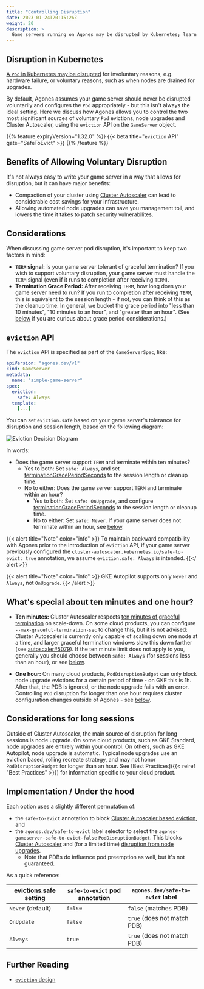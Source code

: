 ```yaml
---
title: "Controlling Disruption"
date: 2023-01-24T20:15:26Z
weight: 20
description: >
  Game servers running on Agones may be disrupted by Kubernetes; learn how to control disruption of your game servers.
---
```


## Disruption in Kubernetes

[A `Pod` in Kubernetes may be disrupted](https://kubernetes.io/docs/concepts/workloads/pods/disruptions/#voluntary-and-involuntary-disruptions) for involuntary reasons, e.g. hardware failure, or voluntary reasons, such as when nodes are drained for upgrades. 

By default, Agones assumes your game server should never be disrupted voluntarily and configures the `Pod` appropriately - but this isn't always the ideal setting. Here we discuss how Agones allows you to control the two most significant sources of voluntary `Pod` evictions, node upgrades and Cluster Autoscaler, using the `eviction` API on the `GameServer` object. 

{{% feature expiryVersion="1.32.0" %}}
{{< beta title="`eviction` API" gate="SafeToEvict" >}}
{{% /feature %}}

## Benefits of Allowing Voluntary Disruption

It's not always easy to write your game server in a way that allows for disruption, but it can have major benefits:

* Compaction of your cluster using [Cluster Autoscaler](https://github.com/kubernetes/autoscaler/tree/master/cluster-autoscaler) can lead to considerable cost savings for your infrastructure.
* Allowing automated node upgrades can save you management toil, and lowers the time it takes to patch security vulnerabilites.

## Considerations

When discussing game server pod disruption, it's important to keep two factors in mind:

* **`TERM` signal:** Is your game server tolerant of graceful termination? If you wish to support voluntary disruption, your game server must handle the `TERM` signal (even if it runs to completion after receiving `TERM`).
* **Termination Grace Period:** After receiving `TERM`, how long does your game server need to run? If you run to completion after receiving `TERM`, this is equivalent to the session length - if not, you can think of this as the cleanup time. In general, we bucket the grace period into "less than 10 minutes", "10 minutes to an hour", and "greater than an hour". (See [below](#whats-special-about-ten-minutes-and-one-hour) if you are curious about grace period considerations.)

## `eviction` API

The `eviction` API is specified as part of the `GameServerSpec`, like:

```yaml
apiVersion: "agones.dev/v1"
kind: GameServer
metadata:
  name: "simple-game-server"
spec:
  eviction:
    safe: Always
  template:
    [...]
```

You can set `eviction.safe` based on your game server's tolerance for disruption and session length, based on the following diagram:

![Eviction Decision Diagram](../../../diagrams/eviction-decision.dot.png)

In words:

* Does the game server support `TERM` and terminate within ten minutes?
  * Yes to both: Set `safe: Always`, and set [terminationGracePeriodSeconds](https://kubernetes.io/docs/concepts/containers/container-lifecycle-hooks/#hook-handler-execution) to the session length or cleanup time.
  * No to either: Does the game server support `TERM` and terminate within an hour?
      * Yes to both: Set `safe: OnUpgrade`, and configure [terminationGracePeriodSeconds](https://kubernetes.io/docs/concepts/containers/container-lifecycle-hooks/#hook-handler-execution) to the session length or cleanup time.
      * No to either: Set `safe: Never`. If your game server does not terminate within an hour, see [below](#considerations-for-long-sessions).

{{< alert title="Note" color="info" >}}
To maintain backward compatibility with Agones prior to the introduction of `eviction` API, if your game server previously configured the `cluster-autoscaler.kubernetes.io/safe-to-evict: true` annotation, we assume `eviction.safe: Always` is intended.
{{</ alert >}}

{{< alert title="Note" color="info" >}}
GKE Autopilot supports only `Never` and `Always`, not `OnUpgrade`.
{{< /alert >}}

## What's special about ten minutes and one hour?

* **Ten minutes:** Cluster Autoscaler respects [ten minutes of graceful termination](https://github.com/kubernetes/autoscaler/blob/master/cluster-autoscaler/FAQ.md#does-ca-respect-gracefultermination-in-scale-down) on scale-down. On some cloud products, you can configure `--max-graceful-termination-sec` to change this, but it is not advised: Cluster Autoscaler is currently only capable of scaling down one node at a time, and larger graceful termination windows slow this down farther (see [autoscaler#5079](https://github.com/kubernetes/autoscaler/issues/5079)). If the ten minute limit does not apply to you, generally you should choose between `safe: Always` (for sessions less than an hour), or see [below](#considerations-for-long-sessions).

* **One hour:** On many cloud products, `PodDisruptionBudget` can only block node upgrade evictions for a certain period of time - on GKE this is 1h. After that, the PDB is ignored, or the node upgrade fails with an error. Controlling `Pod` disruption for longer than one hour requires cluster configuration changes outside of Agones - see [below](#considerations-for-long-sessions).

## Considerations for long sessions

Outside of Cluster Autoscaler, the main source of disruption for long sessions is node upgrade. On some cloud products, such as GKE Standard, node upgrades are entirely within your control. On others, such as GKE Autopilot, node upgrade is automatic. Typical node upgrades use an eviction based, rolling recreate strategy, and may not honor `PodDisruptionBudget` for longer than an hour. See [Best Practices]({{< relref "Best Practices" >}}) for information specific to your cloud product.

## Implementation / Under the hood

Each option uses a slightly different permutation of:
* the `safe-to-evict` annotation to block [Cluster Autoscaler based eviction](https://github.com/kubernetes/autoscaler/blob/master/cluster-autoscaler/FAQ.md#what-types-of-pods-can-prevent-ca-from-removing-a-node), and
* the `agones.dev/safe-to-evict` label selector to select the `agones-gameserver-safe-to-evict-false` `PodDisruptionBudget`. This blocks [Cluster Autoscaler](https://github.com/kubernetes/autoscaler/blob/master/cluster-autoscaler/FAQ.md#what-types-of-pods-can-prevent-ca-from-removing-a-node) and (for a limited time) [disruption from node upgrades](https://kubernetes.io/docs/concepts/workloads/pods/disruptions/#pod-disruption-budgets).
  * Note that PDBs do influence pod preemption as well, but it's not guaranteed.

As a quick reference:

| evictions.safe setting  |  `safe-to-evict` pod annotation |  `agones.dev/safe-to-evict` label |
|-------------------------|---------------------------------|-----------------------------------|
| `Never` (default)       | `false`                         | `false` (matches PDB)             |
| `OnUpdate`              | `false`                         | `true` (does not match PDB)       |
| `Always`                | `true`                          | `true` (does not match PDB)       |

## Further Reading

* [`eviction` design](https://github.com/googleforgames/agones/issues/2794)